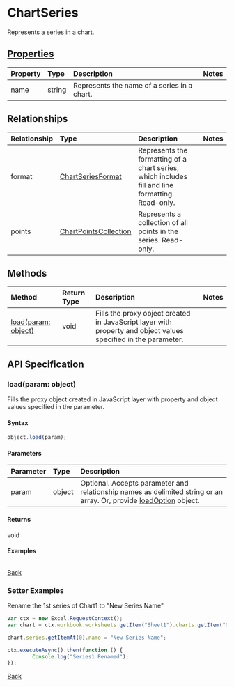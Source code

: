 # ChartSeries

Represents a series in a chart.

## [Properties](#setter-examples)
| Property       | Type    |Description|Notes |
|:---------------|:--------|:----------|:-----|
|name|string|Represents the name of a series in a chart.||

## Relationships
| Relationship | Type    |Description|Notes |
|:---------------|:--------|:----------|:-----|
|format|[ChartSeriesFormat](chartseriesformat.md)|Represents the formatting of a chart series, which includes fill and line formatting. Read-only.||
|points|[ChartPointsCollection](chartpointscollection.md)|Represents a collection of all points in the series. Read-only.||

## Methods

| Method           | Return Type    |Description|Notes |
|:---------------|:--------|:----------|:-----|
|[load(param: object)](#loadparam-object)|void|Fills the proxy object created in JavaScript layer with property and object values specified in the parameter.||

## API Specification

### load(param: object)
Fills the proxy object created in JavaScript layer with property and object values specified in the parameter.

#### Syntax
```js
object.load(param);
```

#### Parameters
| Parameter       | Type    |Description|
|:---------------|:--------|:----------|
|param|object|Optional. Accepts parameter and relationship names as delimited string or an array. Or, provide [loadOption](loadoption.md) object.|

#### Returns
void

#### Examples
```js

```

[Back](#methods)

### Setter Examples

Rename the 1st series of Chart1 to "New Series Name"

```js
var ctx = new Excel.RequestContext();
var chart = ctx.workbook.worksheets.getItem("Sheet1").charts.getItem("Chart1");	

chart.series.getItemAt(0).name = "New Series Name";

ctx.executeAsync().then(function () {
		Console.log("Series1 Renamed");
});
```

[Back](#properties)

